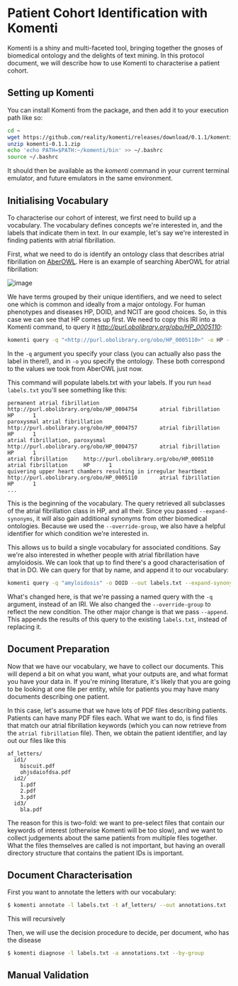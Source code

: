 # Patient Cohort Identification with Komenti

Komenti is a shiny and multi-faceted tool, bringing together the gnoses of biomedical ontology and the delights of text mining. In this protocol document, we will describe how to use Komenti to characterise a patient cohort. 

## Setting up Komenti

You can install Komenti from the package, and then add it to your execution path like so:

```bash
cd ~
wget https://github.com/reality/komenti/releases/download/0.1.1/komenti-0.1.1.zip
unzip komenti-0.1.1.zip
echo 'echo PATH=$PATH:~/komenti/bin' >> ~/.bashrc
source ~/.bashrc
```

It should then be available as the *komenti* command in your current terminal emulator, and future emulators in the same environment.

## Initialising Vocabulary

To characterise our cohort of interest, we first need to build up a vocabulary. The vocabulary defines concepts we're interested in, and the labels that indicate them in text. In our example, let's say we're interested in finding patients with atrial fibrillation.

First, what we need to do is identify an ontology class that describes atrial fibrillation on [AberOWL](https://aber-owl.net). Here is an example of searching AberOWL for atrial fibrillation: 

![image](https://user-images.githubusercontent.com/223469/87681045-10ca8e80-c776-11ea-92b7-b145f7db8a06.png)

We have terms grouped by their unique identifiers, and we need to select one which is common and ideally from a major ontology. For human phenotypes and diseases HP, DOID, and NCIT are good choices. So, in this case we can see that HP comes up first. We need to copy this IRI into a Komenti command, to query it *<http://purl.obolibrary.org/obo/HP_0005110>*:

```bash
komenti query -q "<http://purl.obolibrary.org/obo/HP_0005110>" -o HP --out labels.txt --expand-synonyms --override-group "atrial fibrillation"
```

In the `-q` argument you specify your class (you can actually also pass the label in there!), and in `-o` you specify the ontology. These both correspond to the values we took from AberOWL just now.

This command will populate labels.txt with your labels. If you run `head labels.txt` you'll see something like this:

```tsv
permanent atrial fibrillation   http://purl.obolibrary.org/obo/HP_0004754       atrial fibrillation     HP      1
paroxysmal atrial fibrillation  http://purl.obolibrary.org/obo/HP_0004757       atrial fibrillation     HP      1
atrial fibrillation, paroxysmal http://purl.obolibrary.org/obo/HP_0004757       atrial fibrillation     HP      1
atrial fibrillation     http://purl.obolibrary.org/obo/HP_0005110       atrial fibrillation     HP      1
quivering upper heart chambers resulting in irregular heartbeat http://purl.obolibrary.org/obo/HP_0005110       atrial fibrillation     HP      1
...
```

This is the beginning of the vocabulary. The query retrieved all subclasses of the atrial fibrillation class in HP, and all their. Since you passed `--expand-synonyms`, it will also gain additional synonyms from other biomedical ontologies. Because we used the `--override-group`, we also have a helpful identifier for which condition we're interested in.

This allows us to build a single vocabulary for associated conditions. Say we're also interested in whether people with atrial fibrillation have amyloidosis. We can look that up to find there's a good characterisation of that in DO. We can query for that by name, and append it to our vocabulary:

```bash
komenti query -q "amyloidosis" -o DOID --out labels.txt --expand-synonyms --override-group "amyloidosis" --append
```

What's changed here, is that we're passing a named query with the `-q` argument, instead of an IRI. We also changed the `--override-group` to reflect the new condition. The other major change is that we pass `--append`. This appends the results of this query to the existing `labels.txt`, instead of replacing it.


## Document Preparation

Now that we have our vocabulary, we have to collect our documents. This will depend a bit on what you want, what your outputs are, and what format you have your data in. If you're mining literature, it's likely that you are going to be looking at one file per entity, while for patients you may have many documents describing one patient. 

In this case, let's assume that we have lots of PDF files describing patients. Patients can have many PDF files each. What we want to do, is find files that match our atrial fibrillation keywords (which you can now retrieve from the `atrial fibrillation` file). Then, we obtain the patient identifier, and lay out our files like this

```
af_letters/
  id1/
    biscuit.pdf
    ohjsdaiofdsa.pdf
  id2/
    1.pdf
    2.pdf
    3.pdf
  id3/
    bla.pdf
```

The reason for this is two-fold: we want to pre-select files that contain our keywords of interest (otherwise Komenti will be too slow), and we want to collect judgements about the same patients from multiple files together. What the files themselves are called is not important, but having an overall directory structure that contains the patient IDs is important.

## Document Characterisation

First you want to annotate the letters with our vocabulary:

```bash
$ komenti annotate -l labels.txt -t af_letters/ --out annotations.txt --group-directory-files
```

This will recursively

Then, we will use the decision procedure to decide, per document, who has the disease

```bash
$ komenti diagnose -l labels.txt -a annotations.txt --by-group
```

## Manual Validation



